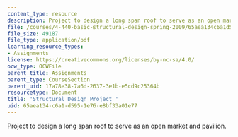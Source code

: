 ```yaml
---
content_type: resource
description: Project to design a long span roof to serve as an open market and pavilion.
file: /courses/4-440-basic-structural-design-spring-2009/65aea134c6a1d5951e76e8bf33a01e77_MIT4_440s09_project03.pdf
file_size: 49187
file_type: application/pdf
learning_resource_types:
- Assignments
license: https://creativecommons.org/licenses/by-nc-sa/4.0/
ocw_type: OCWFile
parent_title: Assignments
parent_type: CourseSection
parent_uid: 17a78e38-7a6d-2637-3e1b-e5cd9c25364b
resourcetype: Document
title: 'Structural Design Project '
uid: 65aea134-c6a1-d595-1e76-e8bf33a01e77
---
```

Project to design a long span roof to serve as an open market and pavilion.
